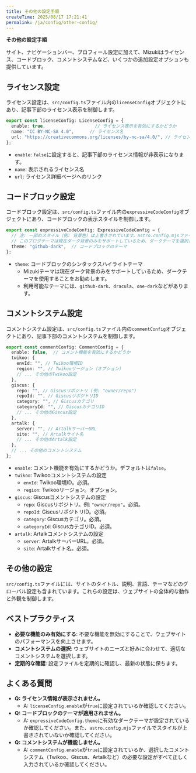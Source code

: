 ```yaml
---
title: その他の設定手順
createTime: 2025/08/17 17:21:41
permalink: /ja/config/other-config/
---
```


**その他の設定手順**

サイト、ナビゲーションバー、プロフィール設定に加えて、Mizukiはライセンス、コードブロック、コメントシステムなど、いくつかの追加設定オプションも提供しています。

## ライセンス設定

ライセンス設定は、`src/config.ts`ファイル内の`licenseConfig`オブジェクトにあり、記事下部のライセンス表示を制御します。

```typescript
export const licenseConfig: LicenseConfig = {
  enable: true,                   // ライセンス表示を有効にするかどうか
  name: "CC BY-NC-SA 4.0",      // ライセンス名
  url: "https://creativecommons.org/licenses/by-nc-sa/4.0/", // ライセンスリンク
};
```

- `enable`: `false`に設定すると、記事下部のライセンス情報が非表示になります。
- `name`: 表示されるライセンス名
- `url`: ライセンス詳細ページへのリンク

## コードブロック設定

コードブロック設定は、`src/config.ts`ファイル内の`expressiveCodeConfig`オブジェクトにあり、コードブロックの表示スタイルを制御します。

```typescript
export const expressiveCodeConfig: ExpressiveCodeConfig = {
  // 注: 一部のスタイル（例: 背景色）は上書きされています。astro.config.mjsファイルを参照してください。
  // このブログテーマは現在ダーク背景のみをサポートしているため、ダークテーマを選択してください。
  theme: "github-dark",  // コードブロックのテーマ
};
```

- `theme`: コードブロックのシンタックスハイライトテーマ
  - Mizukiテーマは現在ダーク背景のみをサポートしているため、ダークテーマを使用することをお勧めします。
  - 利用可能なテーマには、`github-dark`、`dracula`、`one-dark`などがあります。

## コメントシステム設定

コメントシステム設定は、`src/config.ts`ファイル内の`commentConfig`オブジェクトにあり、記事下部のコメントシステムを制御します。

```typescript
export const commentConfig: CommentConfig = {
  enable: false,  // コメント機能を有効にするかどうか
  twikoo: {
    envId: "", // Twikoo環境ID
    region: "", // Twikooリージョン（オプション）
    // ... その他のTwikoo設定
  },
  giscus: {
    repo: "", // Giscusリポジトリ (例: "owner/repo")
    repoId: "", // GiscusリポジトリID
    category: "", // Giscusカテゴリ
    categoryId: "", // GiscusカテゴリID
    // ... その他のGiscus設定
  },
  artalk: {
    server: "", // ArtalkサーバーURL
    site: "", // Artalkサイト名
    // ... その他のArtalk設定
  },
  // ... その他のコメントシステム
};
```

- `enable`: コメント機能を有効にするかどうか。デフォルトは`false`。
- `twikoo`: Twikooコメントシステムの設定
  - `envId`: Twikoo環境ID。必須。
  - `region`: Twikooリージョン。オプション。
- `giscus`: Giscusコメントシステムの設定
  - `repo`: Giscusリポジトリ。例: `"owner/repo"`。必須。
  - `repoId`: GiscusリポジトリID。必須。
  - `category`: Giscusカテゴリ。必須。
  - `categoryId`: GiscusカテゴリID。必須。
- `artalk`: Artalkコメントシステムの設定
  - `server`: ArtalkサーバーURL。必須。
  - `site`: Artalkサイト名。必須。

## その他の設定

`src/config.ts`ファイルには、サイトのタイトル、説明、言語、テーマなどのグローバル設定も含まれています。これらの設定は、ウェブサイトの全体的な動作と外観を制御します。

## ベストプラクティス

- **必要な機能のみ有効にする**: 不要な機能を無効にすることで、ウェブサイトのパフォーマンスを向上させます。
- **コメントシステムの選択**: ウェブサイトのニーズと好みに合わせて、適切なコメントシステムを選択します。
- **定期的な確認**: 設定ファイルを定期的に確認し、最新の状態に保ちます。

## よくある質問

- **Q: ライセンス情報が表示されません。**
  - A: `licenseConfig.enable`が`true`に設定されているか確認してください。
- **Q: コードブロックのテーマが適用されません。**
  - A: `expressiveCodeConfig.theme`に有効なダークテーマが設定されているか確認してください。また、`astro.config.mjs`ファイルでスタイルが上書きされていないか確認してください。
- **Q: コメントシステムが機能しません。**
  - A: `commentConfig.enable`が`true`に設定されているか、選択したコメントシステム（Twikoo、Giscus、Artalkなど）の必要な設定がすべて正しく入力されているか確認してください。
